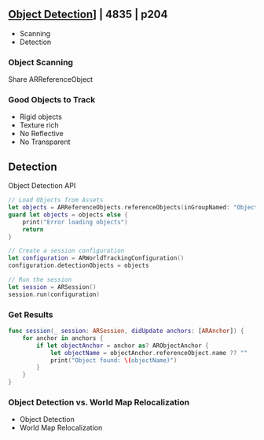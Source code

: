 ## [Object Detection](6-object-detection.md)] | 4835 | p204

- Scanning 
- Detection

### Object Scanning

Share ARReferenceObject


### Good Objects to Track

- Rigid objects
- Texture rich
- No Reflective
- No Transparent

## Detection

Object Detection API

```swift
// Load Objects from Assets
let objects = ARReferenceObjects.referenceObjects(inGroupNamed: "Object", bundle: Bundle.main)
guard let objects = objects else { 
    print("Error loading objects")
    return
}

// Create a session configuration
let configuration = ARWorldTrackingConfiguration()
configuration.detectionObjects = objects

// Run the session
let session = ARSession()
session.run(configuration)
```

### Get Results

```swift
func session(_ session: ARSession, didUpdate anchors: [ARAnchor]) {  
    for anchor in anchors {  
        if let objectAnchor = anchor as? ARObjectAnchor {  
            let objectName = objectAnchor.referenceObject.name ?? ""  
            print("Object found: \(objectName)")  
        }  
    }  
} 
```

### Object Detection vs. World Map Relocalization

- Object Detection
- World Map Relocalization
